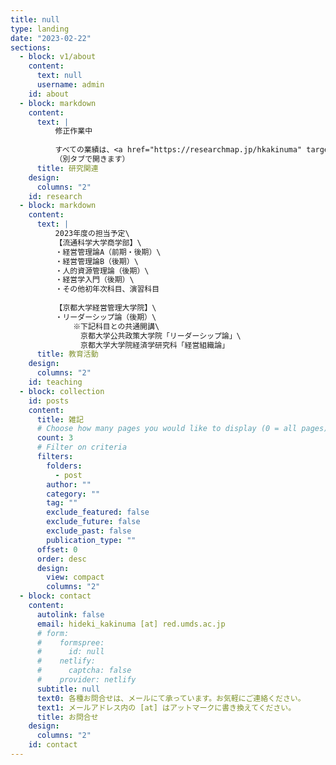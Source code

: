 ```yaml
---
title: null
type: landing
date: "2023-02-22"
sections:
  - block: v1/about
    content:
      text: null
      username: admin
    id: about
  - block: markdown
    content:
      text: |
          修正作業中
          
          すべての業績は、<a href="https://researchmap.jp/hkakinuma" target="_blank" rel="noopener noreferrer">Researchmap</a> にてご覧いただけます。\
          （別タブで開きます）
      title: 研究関連
    design:
      columns: "2"
    id: research
  - block: markdown
    content:
      text: |
          2023年度の担当予定\
          【流通科学大学商学部】\
          ・経営管理論A（前期・後期）\
          ・経営管理論B（後期）\
          ・人的資源管理論（後期）\
          ・経営学入門（後期）\
          ・その他初年次科目、演習科目
          
          【京都大学経営管理大学院】\
          ・リーダーシップ論（後期）\
              ※下記科目との共通開講\
              　京都大学公共政策大学院「リーダーシップ論」\
              　京都大学大学院経済学研究科「経営組織論」
      title: 教育活動
    design:
      columns: "2"
    id: teaching
  - block: collection
    id: posts
    content:
      title: 雑記
      # Choose how many pages you would like to display (0 = all pages)
      count: 3
      # Filter on criteria
      filters:
        folders:
          - post
        author: ""
        category: ""
        tag: ""
        exclude_featured: false
        exclude_future: false
        exclude_past: false
        publication_type: ""
      offset: 0
      order: desc
      design:
        view: compact
        columns: "2"
  - block: contact
    content:
      autolink: false
      email: hideki_kakinuma [at] red.umds.ac.jp
      # form:
      #    formspree:
      #      id: null
      #    netlify:
      #      captcha: false
      #    provider: netlify
      subtitle: null
      text0: 各種お問合せは、メールにて承っています。お気軽にご連絡ください。
      text1: メールアドレス内の [at] はアットマークに書き換えてください。
      title: お問合せ
    design:
      columns: "2"
    id: contact
---
```

